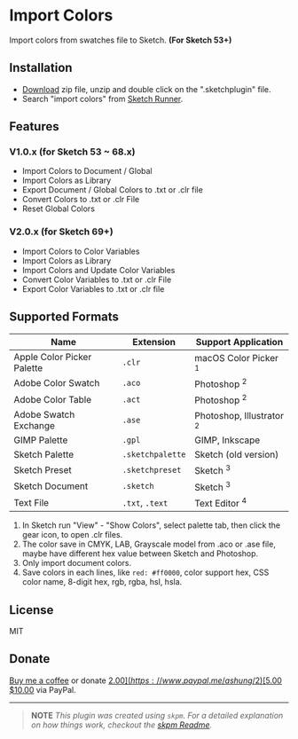 # Import Colors

Import colors from swatches file to Sketch.  **(For Sketch 53+)**

## Installation

- [Download](https://github.com/Ashung/import-colors-sketch/releases/latest/download/import-colors.sketchplugin.zip) zip file, unzip and double click on the ".sketchplugin" file.
- Search "import colors" from [Sketch Runner](http://sketchrunner.com/).

## Features

### V1.0.x (for Sketch 53 ~ 68.x)

- Import Colors to Document / Global
- Import Colors as Library
- Export Document / Global Colors to .txt or .clr file
- Convert Colors to .txt or .clr File
- Reset Global Colors

### V2.0.x (for Sketch 69+)

- Import Colors to Color Variables
- Import Colors as Library
- Import Colors and Update Color Variables
- Convert Color Variables to .txt or .clr File
- Export Color Variables to .txt or .clr file

## Supported Formats

| Name                       | Extension        | Support Application                 |
| -------------------------- | ---------------- | ----------------------------------- |
| Apple Color Picker Palette | `.clr`           | macOS Color Picker <sup>1</sup>     |
| Adobe Color Swatch         | `.aco`           | Photoshop <sup>2</sup>              |
| Adobe Color Table          | `.act`           | Photoshop <sup>2</sup>              |
| Adobe Swatch Exchange      | `.ase`           | Photoshop, Illustrator <sup>2</sup> |
| GIMP Palette               | `.gpl`           | GIMP, Inkscape                      |
| Sketch Palette             | `.sketchpalette` | Sketch (old version)                |
| Sketch Preset              | `.sketchpreset`  | Sketch <sup>3</sup>                 |
| Sketch Document            | `.sketch`        | Sketch <sup>3</sup>                 |
| Text File                  | `.txt`, `.text`  | Text Editor <sup>4</sup>            |

1. In Sketch run "View" - "Show Colors", select palette tab, then click the gear icon, to open .clr files.
2. The color save in CMYK, LAB, Grayscale model from .aco or .ase file, maybe have different hex value between Sketch and Photoshop.
3. Only import document colors.
4. Save colors in each lines, like `red: #ff0000`, color support hex, CSS color name, 8-digit hex, rgb, rgba, hsl, hsla.

## License

MIT

## Donate

[Buy me a coffee](https://www.buymeacoffee.com/ashung) or donate [$2.00](https://www.paypal.me/ashung/2) [$5.00](https://www.paypal.me/ashung/5) [$10.00](https://www.paypal.me/ashung/10) via PayPal.

-----

> **NOTE**
> _This plugin was created using `skpm`. For a detailed explanation on how things work, checkout the [skpm Readme](https://github.com/skpm/skpm/blob/master/README.md)._
